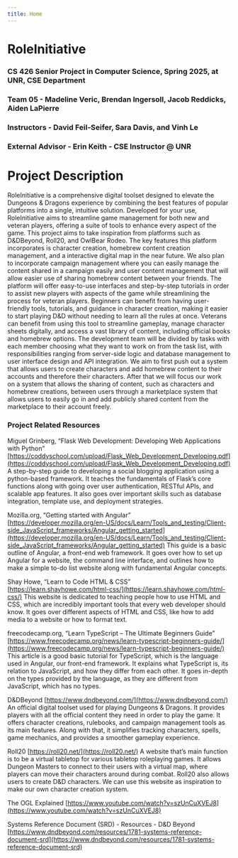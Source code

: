 ```yaml
---
title: Home
---
```


# RoleInitiative

### CS 426 Senior Project in Computer Science, Spring 2025, at UNR, CSE Department
### Team 05 - Madeline Veric, Brendan Ingersoll, Jacob Reddicks, Aiden LaPierre
### Instructors - David Feil-Seifer, Sara Davis, and Vinh Le
### External Advisor - Erin Keith - CSE Instructor @ UNR

# Project Description
RoleInitiative is a comprehensive digital toolset designed to elevate the Dungeons & Dragons experience by combining the best features of popular platforms into a single, intuitive solution. Developed for your use, RoleInitiative aims to streamline game management for both new and veteran players, offering a suite of tools to enhance every aspect of the game.
This project aims to take inspiration from platforms such as D&DBeyond, Roll20, and OwlBear Rodeo. The key features this platform incorporates is character creation, homebrew content creation management, and a interactive digital map in the near future. We also plan to incorporate campaign management where you can easily manage the content shared in a campaign easily and user content management that will allow easier use of sharing homebrew content between your friends. The platform will offer easy-to-use interfaces and step-by-step tutorials in order to assist new players with aspects of the game while streamlining the process for veteran players. Beginners can benefit from having user-friendly tools, tutorials, and guidance in character creation, making it easier to start playing D&D without needing to learn all the rules at once. Veterans can benefit from using this tool to streamline gameplay, manage character sheets digitally, and access a vast library of content, including official books and homebrew options. The development team will be divided by tasks with each member choosing what they want to work on from the task list, with responsibilities ranging from server-side logic and database management to user interface design and API integration. We aim to first push out a system that allows users to create characters and add homebrew content to their accounts and therefore their characters. After that we will focus our work on a system that allows the sharing of content, such as characters and homebrew creations, between users through a marketplace system that allows users to easily go in and add publicly shared content from the marketplace to their account freely. 

### Project Related Resources 
Miguel Grinberg, “Flask Web Development: Developing Web Applications with Python” 
[https://coddyschool.com/upload/Flask_Web_Development_Developing.pdf](https://coddyschool.com/upload/Flask_Web_Development_Developing.pdf)
A step-by-step guide to developing a social blogging application using a python-based framework. It teaches the fundamentals of Flask’s core functions along with going over user authentication, RESTful APIs, and scalable app features. It also goes over important skills such as database integration, template use, and deployment strategies. 
		
Mozilla.org, “Getting started with Angular” 
[https://developer.mozilla.org/en-US/docs/Learn/Tools_and_testing/Client-side_JavaScript_frameworks/Angular_getting_started](https://developer.mozilla.org/en-US/docs/Learn/Tools_and_testing/Client-side_JavaScript_frameworks/Angular_getting_started)
This guide is a basic outline of Angular, a front-end web framework. It goes over how to set up Angular for a website, the command line interface, and outlines how to make a simple to-do list website along with fundamental Angular concepts.

Shay Howe, “Learn to Code HTML & CSS” [https://learn.shayhowe.com/html-css/](https://learn.shayhowe.com/html-css/)
This website is dedicated to teaching people how to use HTML and CSS, which are incredibly important tools that every web developer should know. It goes over different aspects of HTML and CSS, like how to add media to a website or how to format text.

freecodecamp.org, “Learn TypeScript – The Ultimate Beginners Guide” 
[https://www.freecodecamp.org/news/learn-typescript-beginners-guide/](https://www.freecodecamp.org/news/learn-typescript-beginners-guide/)
This article is a good basic tutorial for TypeScript, which is the language used in Angular, our front-end framework. It explains what TypeScript is, its relation to JavaScript, and how they differ from each other. It goes in-depth on the types provided by the language, as they are different from JavaScript, which has no types.

D&DBeyond 
[https://www.dndbeyond.com/](https://www.dndbeyond.com/)
An official digital toolset used for playing Dungeons & Dragons. It provides players with all the official content they need in order to play the game. It offers character creations, rulebooks, and campaign management tools as its main features. Along with that, it simplifies tracking characters, spells, game mechanics, and provides a smoother gameplay experience. 

Roll20
[https://roll20.net/](https://roll20.net/)
A website that’s main function is to be a virtual tabletop for various tabletop roleplaying games. It allows Dungeon Masters to connect to their users with a virtual map, where players can move their characters around during combat. Roll20 also allows users to create D&D characters. We can use this website as inspiration to make our own character creation system.

The OGL Explained
[https://www.youtube.com/watch?v=szUnCuXVEJ8](https://www.youtube.com/watch?v=szUnCuXVEJ8)

Systems Reference Document (SRD) - Resources - D&D Beyond
[https://www.dndbeyond.com/resources/1781-systems-reference-document-srd](https://www.dndbeyond.com/resources/1781-systems-reference-document-srd)